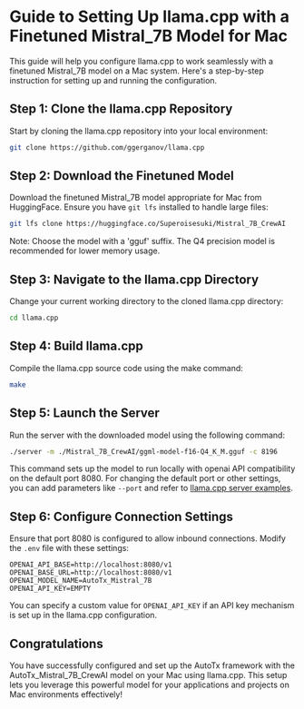 # Guide to Setting Up llama.cpp with a Finetuned Mistral_7B Model for Mac

This guide will help you configure llama.cpp to work seamlessly with a finetuned Mistral_7B model on a Mac system. Here's a step-by-step instruction for setting up and running the configuration.

## Step 1: Clone the llama.cpp Repository
Start by cloning the llama.cpp repository into your local environment:

```bash
git clone https://github.com/ggerganov/llama.cpp
```

## Step 2: Download the Finetuned Model
Download the finetuned Mistral_7B model appropriate for Mac from HuggingFace. Ensure you have `git lfs` installed to handle large files:

```bash
git lfs clone https://huggingface.co/Superoisesuki/Mistral_7B_CrewAI
```
Note: Choose the model with a 'gguf' suffix. The Q4 precision model is recommended for lower memory usage.

## Step 3: Navigate to the llama.cpp Directory
Change your current working directory to the cloned llama.cpp directory:

```bash
cd llama.cpp
```

## Step 4: Build llama.cpp
Compile the llama.cpp source code using the make command:

```bash
make
```

## Step 5: Launch the Server
Run the server with the downloaded model using the following command:

```bash
./server -m ./Mistral_7B_CrewAI/ggml-model-f16-Q4_K_M.gguf -c 8196
```
This command sets up the model to run locally with openai API compatibility on the default port 8080. For changing the default port or other settings, you can add parameters like `--port` and refer to [llama.cpp server examples](https://github.com/ggerganov/llama.cpp/tree/master/examples/server).

## Step 6: Configure Connection Settings
Ensure that port 8080 is configured to allow inbound connections. Modify the `.env` file with these settings:

```env
OPENAI_API_BASE=http://localhost:8080/v1
OPENAI_BASE_URL=http://localhost:8080/v1
OPENAI_MODEL_NAME=AutoTx_Mistral_7B
OPENAI_API_KEY=EMPTY
```

You can specify a custom value for `OPENAI_API_KEY` if an API key mechanism is set up in the llama.cpp configuration.

## Congratulations
You have successfully configured and set up the AutoTx framework with the AutoTx_Mistral_7B_CrewAI model on your Mac using llama.cpp. This setup lets you leverage this powerful model for your applications and projects on Mac environments effectively!